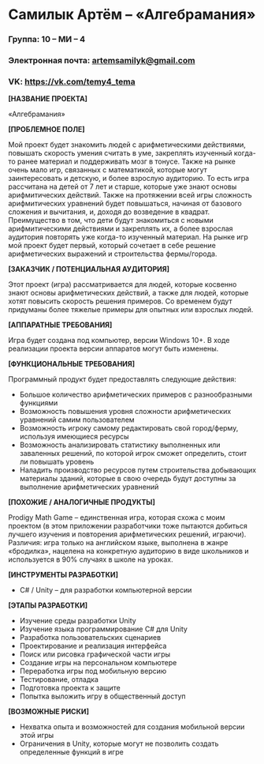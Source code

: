 # Самилык Артём – «Алгебрамания» 

### Группа: 10 – МИ – 4 
### Электронная почта: artemsamilyk@gmail.com
### VK: https://vk.com/temy4_tema

**[НАЗВАНИЕ ПРОЕКТА]**

«Алгебрамания»

**[ПРОБЛЕМНОЕ ПОЛЕ]**

Мой проект будет знакомить людей с арифметическими действиями, повышать скорость умения считать в уме, закреплять изученный когда-то ранее материал и поддерживать мозг в тонусе. Также на рынке очень мало игр, связанных с математикой, которые могут заинтересовать и детскую, и более взрослую аудиторию. То есть игра рассчитана на детей от 7 лет и старше, которые уже знают основы арифмитических действий. Также на протяжении всей игры сложность арифмитических уравнений будет повышаться, начиная от базового сложения и вычитания, и, доходя до возведение в квадрат. Преимущество в том, что дети будут знакомиться с новыми арифмитическими действиями и закреплять их, а более взрослая аудитория повторять уже когда-то изученный материал. На рынке игр мой проект будет первый, который сочетает в себе решение арифметических выражений и строительства фермы/города. 

**[ЗАКАЗЧИК / ПОТЕНЦИАЛЬНАЯ АУДИТОРИЯ]**

Этот проект (игра) рассматривается для людей, которые косвенно знают основы арифметических действий, а также для людей, которые хотят повысить скорость решения примеров. Со временем будут придуманы более тяжелые примеры для опытных или взрослых людей.

**[АППАРАТНЫЕ ТРЕБОВАНИЯ]**

Игра будет создана под компьютер, версии Windows 10+. В ходе реализации проекта версии аппаратов могут быть изменены.

**[ФУНКЦИОНАЛЬНЫЕ ТРЕБОВАНИЯ]**

Программный продукт будет предоставлять следующие действия:
*	Большое количество арифметических примеров с разнообразными функциями
*	Возможность повышения уровня сложности арифметических уравнений самим пользователем 
*	Возможность игроку самому редактировать свой город/ферму, используя имеющиеся ресурсы
*	Возможность анализировать статистику выполненных или заваленных решений, по которой игрок сможет определить, стоит ли повышать уровень 
*	Наладить производство ресурсов путем строительства добывающих материалы зданий, которые в свою очередь будут доступны за выполнение арифметических уравнений

**[ПОХОЖИЕ / АНАЛОГИЧНЫЕ ПРОДУКТЫ]**

Prodigy Math Game – единственная игра, которая схожа с моим проектом (в этом приложении разработчики тоже пытаются добиться лучшего изучения и повторения арифметических решений, играючи). Различия: игра только на английском языке, выполнена в жанре «бродилка», нацелена на конкретную аудиторию в виде школьников и используется в 90% случаях в школе на уроках. 

**[ИНСТРУМЕНТЫ РАЗРАБОТКИ]**

*	С# / Unity – для разработки компьютерной версии  

**[ЭТАПЫ РАЗРАБОТКИ]**

*	Изучение среды разработки Unity
*	Изучение языка программирование C# для Unity
*	Разработка пользовательских сценариев 
*	Проектирование и реализация интерфейса 
*	Поиск или рисовка графической части игры 
*	Создание игры на персональном компьютере
*	Переработка игры под мобильную версию
*	Тестирование, отладка 
*	Подготовка проекта к защите
*	Попытка выложить игру в общественный доступ 

**[ВОЗМОЖНЫЕ РИСКИ]**

*	Нехватка опыта и возможностей для создания мобильной версии этой игры
*	Ограничения в Unity, которые могут не позволить создать определенные функций в игре 

